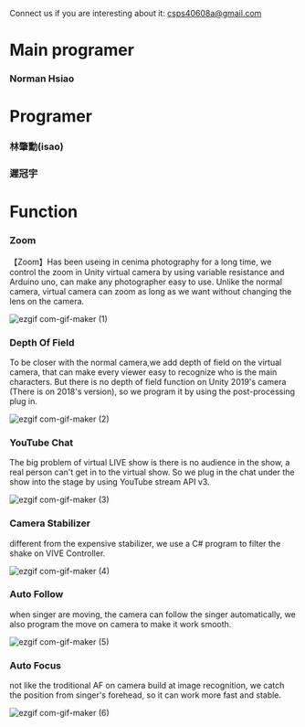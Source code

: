Connect us if you are interesting about it:
csps40608a@gmail.com
# Main programer
### Norman Hsiao
# Programer
### 林肇勳(isao)
### 遲冠宇

# Function
### Zoom
【Zoom】Has been useing in cenima photography for a long time, we control the zoom in Unity virtual camera by using variable resistance and Arduino uno, can make any photographer easy to use.
Unlike the normal camera, virtual camera can zoom as long as we want without changing the lens on the camera.

![ezgif com-gif-maker (1)](https://user-images.githubusercontent.com/42707843/113886745-80484880-97f3-11eb-92c8-768499ad3ba0.gif)
### Depth Of Field
To be closer with the normal camera,we add depth of field on the virtual camera, that can make every viewer easy to recognize who is the main characters.
But there is no depth of field function on Unity 2019's camera (There is on 2018's version), so we program it by using the post-processing plug in.

![ezgif com-gif-maker (2)](https://user-images.githubusercontent.com/42707843/113887237-e92fc080-97f3-11eb-8af0-bc5bd10c9c4a.gif)
### YouTube Chat
The big problem of virtual LIVE show is there is no audience in the show, a real person can't get in to the virtual show. So we plug in the chat under the show into the stage by using YouTube stream API v3.

![ezgif com-gif-maker (3)](https://user-images.githubusercontent.com/42707843/113887447-12e8e780-97f4-11eb-8919-aaff39ad7ce5.gif)
### Camera Stabilizer
different from the expensive stabilizer, we use a C# program to filter the shake on VIVE Controller.

![ezgif com-gif-maker (4)](https://user-images.githubusercontent.com/42707843/113887646-40ce2c00-97f4-11eb-9672-d737b5fe1804.gif)
### Auto Follow
when singer are moving, the camera can follow the singer automatically, we also program the move on camera to make it work smooth.

![ezgif com-gif-maker (5)](https://user-images.githubusercontent.com/42707843/113887911-75da7e80-97f4-11eb-91c8-d7db6fe7babb.gif)
### Auto Focus
not like the troditional AF on camera build at image recognition, we catch the position from singer's forehead, so it can work more fast and stable.

![ezgif com-gif-maker (6)](https://user-images.githubusercontent.com/42707843/113888144-a5898680-97f4-11eb-8176-a71682430105.gif)
